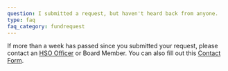 ```yaml
---
question: I submitted a request, but haven't heard back from anyone.
type: faq
faq_category: fundrequest
---
```

If more than a week has passed since you submitted your request, please contact an <a href="">HSO Officer</a> or Board Member. You can also fill out this <a href="">Contact Form</a>.